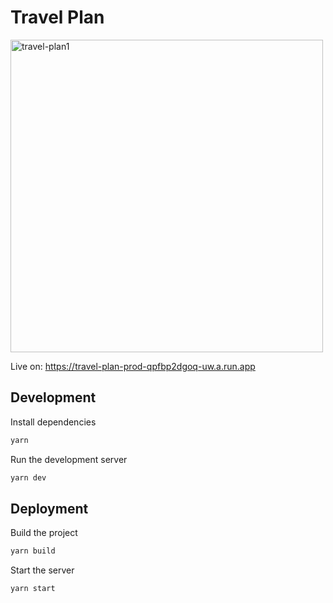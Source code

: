 # Travel Plan
<img width="500" alt="travel-plan1" src="https://github.com/C-L-corporation/travel-plan/assets/124772257/9f80b1bf-84b2-4237-838c-8741d0c93a98">

Live on: <https://travel-plan-prod-qpfbp2dgoq-uw.a.run.app>

## Development

Install dependencies

```bash
yarn
```

Run the development server

```bash
yarn dev
```

## Deployment

Build the project

```bash
yarn build
```

Start the server

```bash
yarn start
```


